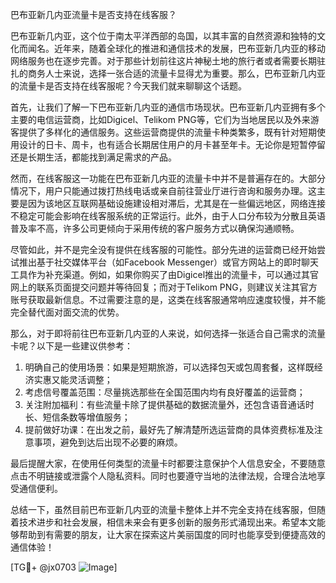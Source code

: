 巴布亚新几内亚流量卡是否支持在线客服？

巴布亚新几内亚，这个位于南太平洋西部的岛国，以其丰富的自然资源和独特的文化而闻名。近年来，随着全球化的推进和通信技术的发展，巴布亚新几内亚的移动网络服务也在逐步完善。对于那些计划前往这片神秘土地的旅行者或者需要长期驻扎的商务人士来说，选择一张合适的流量卡显得尤为重要。那么，巴布亚新几内亚的流量卡是否支持在线客服呢？今天我们就来聊聊这个话题。

首先，让我们了解一下巴布亚新几内亚的通信市场现状。巴布亚新几内亚拥有多个主要的电信运营商，比如Digicel、Telikom PNG等，它们为当地居民以及外来游客提供了多样化的通信服务。这些运营商提供的流量卡种类繁多，既有针对短期使用设计的日卡、周卡，也有适合长期居住用户的月卡甚至年卡。无论你是短暂停留还是长期生活，都能找到满足需求的产品。

然而，在线客服这一功能在巴布亚新几内亚的流量卡中并不是普遍存在的。大部分情况下，用户只能通过拨打热线电话或亲自前往营业厅进行咨询和服务办理。这主要是因为该地区互联网基础设施建设相对滞后，尤其是在一些偏远地区，网络连接不稳定可能会影响在线客服系统的正常运行。此外，由于人口分布较为分散且英语普及率不高，许多公司更倾向于采用传统的客户服务方式以确保沟通顺畅。

尽管如此，并不是完全没有提供在线客服的可能性。部分先进的运营商已经开始尝试推出基于社交媒体平台（如Facebook Messenger）或官方网站上的即时聊天工具作为补充渠道。例如，如果你购买了由Digicel推出的流量卡，可以通过其官网上的联系页面提交问题并等待回复；而对于Telikom PNG，则建议关注其官方账号获取最新信息。不过需要注意的是，这类在线客服通常响应速度较慢，并不能完全替代面对面交流的优势。

那么，对于即将前往巴布亚新几内亚的人来说，如何选择一张适合自己需求的流量卡呢？以下是一些建议供参考：

1. 明确自己的使用场景：如果是短期旅游，可以选择包天或包周套餐，这样既经济实惠又能灵活调整；
2. 考虑信号覆盖范围：尽量挑选那些在全国范围内均有良好覆盖的运营商；
3. 关注附加福利：有些流量卡除了提供基础的数据流量外，还包含语音通话时长、短信条数等增值服务；
4. 提前做好功课：在出发之前，最好先了解清楚所选运营商的具体资费标准及注意事项，避免到达后出现不必要的麻烦。

最后提醒大家，在使用任何类型的流量卡时都要注意保护个人信息安全，不要随意点击不明链接或泄露个人隐私资料。同时也要遵守当地的法律法规，合理合法地享受通信便利。

总结一下，虽然目前巴布亚新几内亚的流量卡整体上并不完全支持在线客服，但随着技术进步和社会发展，相信未来会有更多创新的服务形式涌现出来。希望本文能够帮助到有需要的朋友，让大家在探索这片美丽国度的同时也能享受到便捷高效的通信体验！

[TG💪+ @jx0703 ![Image](https://github.com/user-attachments/assets/dbca1d08-cadb-493c-b0ec-ad6f7a83f270)]
